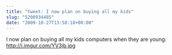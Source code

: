 ```yaml
---
title: "tweet: I now plan on buying all my kids"
slug: "5200934485"
date: "2009-10-27T13:58:18+00:00"
---
```

I now plan on buying all my kids computers when they are young: http://i.imgur.com/YV3jb.jpg